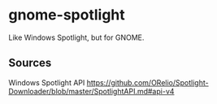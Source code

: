 # gnome-spotlight

Like Windows Spotlight, but for GNOME.

## Sources

Windows Spotlight API
https://github.com/ORelio/Spotlight-Downloader/blob/master/SpotlightAPI.md#api-v4
